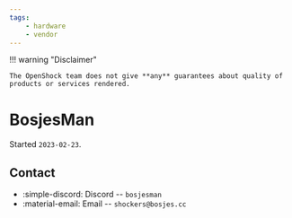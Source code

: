 ```yaml
---
tags:
    - hardware
    - vendor
---
```


!!! warning "Disclaimer"

    The OpenShock team does not give **any** guarantees about quality of products or services rendered.


# BosjesMan

Started `2023-02-23`.

## Contact

- :simple-discord: Discord -- `bosjesman`
- :material-email: Email -- `shockers@bosjes.cc`